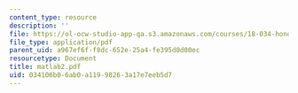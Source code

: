 ```yaml
---
content_type: resource
description: ''
file: https://ol-ocw-studio-app-qa.s3.amazonaws.com/courses/18-034-honors-differential-equations-spring-2004/034106b06ab0a11998263a17e7eeb5d7_matlab2.pdf
file_type: application/pdf
parent_uid: a967ef6f-f8dc-652e-25a4-fe395d0d00ec
resourcetype: Document
title: matlab2.pdf
uid: 034106b0-6ab0-a119-9826-3a17e7eeb5d7
---
```

